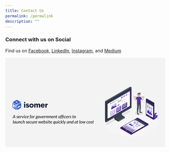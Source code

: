 ```yaml
---
title: Contact Us
permalink: /permalink
description: ""
---
```

### **Connect with us on Social**

Find us on [Facebook,](https://www.facebook.com/opengovsg/) [LinkedIn](https://www.linkedin.com/company/open-government-products), [Instagram](https://www.instagram.com/opengovsg/), and [Medium](https://medium.com/open-government-products)

![](/images/WhatWeDo.png)